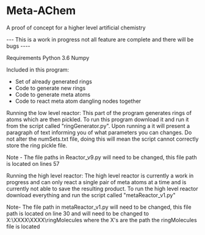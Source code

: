 # Meta-AChem
A proof of concept for a higher level artificial chemistry

--- This is a work in progress not all feature are complete and there will be bugs ----



Requirements
Python 3.6
Numpy

Included in this program:

- Set of already generated rings
- Code to generate new rings
- Code to generate meta atoms
- Code to react meta atom dangling nodes together


Running the low level reactor:
This part of the program generates rings of atoms which are then pickled. To run this program download it and run it from the script called "ringGenerator.py".
Upon running a it will present a paragraph of text informing you of what parameters you can changes. Do not alter the numSets.txt file, doing this will
mean the script cannot correctly store the ring pickle file.

Note - The file paths in Reactor_v9.py will need to be changed, this file path is located on lines 57

Running the high level reactor:
The high level reactor is currently a work in progress and can only react a single pair of meta atoms at a time and is currently not able to save the resulting product. To run
the high level reactor download everything and run the script called "metaReactor_v1.py"

Note- The file path in metaReactor_v1.py will need to be changed, this file path is located on line 30 and will need to be changed to X:\\XXXX\\XXXX\\ringMolecules where
	the X's are the path the ringMolecules file is located
